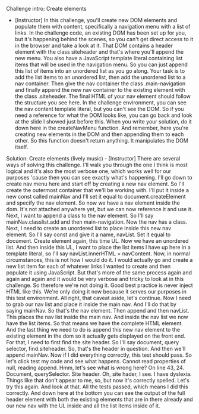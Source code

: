 Challenge intro: Create elements
- [Instructor] In this challenge, you'll create new DOM elements and populate them with content, specifically a navigation menu with a list of links. In the challenge code, an existing DOM has been set up for you, but it's happening behind the scenes, so you can't get direct access to it in the browser and take a look at it. That DOM contains a header element with the class siteheader and that's where you'll append the new menu. You also have a JavaScript template literal containing list items that will be used in the navigation menu. So you can just append this list of items into an unordered list as you go along. Your task is to add the list items to an unordered list, then add the unordered list to a nav container. Then give the nav container the class .main-navigation and finally append the new nav container to the existing element with the class .siteheader. The final HTML of your nav element should follow the structure you see here. In the challenge environment, you can see the nav content template literal, but you can't see the DOM. So if you need a reference for what the DOM looks like, you can go back and look at the slide I showed just before this. When you write your solution, do it down here in the createNavMenu function. And remember, here you're creating new elements in the DOM and then appending them to each other. So this function doesn't return anything. It manipulates the DOM itself.

Solution: Create elements
(lively music) - [Instructor] There are several ways of solving this challenge. I'll walk you through the one I think is most logical and it's also the most verbose one, which works well for our purposes 'cause then you can see exactly what's happening. I'll go down to create nav menu here and start off by creating a new nav element. So I'll create the outermost container that we'll be working with. I'll put it inside a new const called mainNav and I'll set it equal to document.createElement and specify the nav element. So now we have a nav element inside the dom. It's not attached anywhere yet, but we can now reference it and use it. Next, I want to append a class to the nav element. So I'll say mainNav.classlist.add and then main-navigation. Now the nav has a class. Next, I need to create an unordered list to place inside this new nav element. So I'll say const and give it a name, navList. Set it equal to document. Create element again, this time UL. Now we have an unordered list. And then inside this UL, I want to place the list items I have up here in a template literal, so I'll say navList.innerHTML = navContent. Now, in normal circumstances, this is not how I would do it. I would actually go and create a new list item for each of whatever links I wanted to create and then populate it using JavaScript. But that's more of the same process again and again and again and it would be very verbose and tricky to look at in this challenge. So therefore we're not doing it. Good best practice is never inject HTML like this. We're only doing it now because it serves our purposes in this test environment. All right, that caveat aside, let's continue. Now I need to grab our nav list and place it inside the main nav. And I'll do that by saying mainNav. So that's the nav element. Then append and then navList. This places the nav list inside the main nav. And inside the nav list we now have the list items. So that means we have the complete HTML element. And the last thing we need to do is append this new nav element to the existing element in the dom so it actually gets displayed on the front end. For that, I need to first find the site header. So I'll say document, query selector, find.siteheader. So, that's the header in question. And then we'll append mainNav. Now if I did everything correctly, this test should pass. So let's click test my code and see what happens. Cannot read properties of null, reading append. Hmm, let's see what is wrong here? On line 43, 24. Document, querySelector. Site header. Oh, site hader, I see. I have dyslexia. Things like that don't appear to me, so, but now it's correctly spelled. Let's try this again. And look at that. All the tests passed, which means I did this correctly. And down here at the bottom you can see the output of the full header element with both the existing elements that are in there already and our new nav with the UL inside and all the list items inside of it.